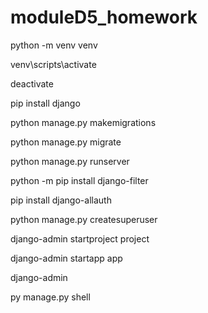 # moduleD5_homework

python -m venv venv

venv\scripts\activate

deactivate



pip install django

python manage.py makemigrations

python manage.py migrate

python manage.py runserver



python -m pip install django-filter

pip install django-allauth



python manage.py createsuperuser

django-admin startproject project

django-admin startapp app

django-admin

py manage.py shell
